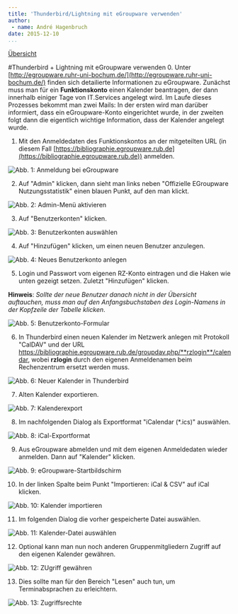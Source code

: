 ```yaml
---
title: 'Thunderbird/Lightning mit eGroupware verwenden'
author:
 - name: André Hagenbruch
date: 2015-12-10
...
```

[Übersicht](/)

#Thunderbird + Lightning mit eGroupware verwenden
0. Unter [http://egroupware.ruhr-uni-bochum.de/](http://egroupware.ruhr-uni-bochum.de/) finden sich detailierte Informationen zu eGroupware. Zunächst muss man für ein **Funktionskonto** einen Kalender beantragen, der dann innerhalb einiger Tage von IT.Services angelegt wird. Im Laufe dieses Prozesses bekommt man zwei Mails: In der ersten wird man darüber informiert, dass ein eGroupware-Konto eingerichtet wurde, in der zweiten folgt dann die eigentlich wichtige Information, dass der Kalender angelegt wurde.

1. Mit den Anmeldedaten des Funktionskontos an der mitgeteilten URL (in diesem Fall [https://bibliographie.egroupware.rub.de](https://bibliographie.egroupware.rub.de)) anmelden.

![Abb. 1: Anmeldung bei eGroupware](img/kalender1.png)

2. Auf "Admin" klicken, dann sieht man links neben "Offizielle EGroupware Nutzungsstatistik" einen blauen Punkt, auf den man klickt.

![Abb. 2: Admin-Menü aktivieren](img/kalender2.png)

3. Auf "Benutzerkonten" klicken.

![Abb. 3: Benutzerkonten auswählen](img/kalender3.png)

4. Auf "Hinzufügen" klicken, um einen neuen Benutzer anzulegen.

![Abb. 4: Neues Benutzerkonto anlegen](img/kalender4.png)

5. Login und Passwort vom eigenen RZ-Konto eintragen und die Haken wie unten gezeigt setzen. Zuletzt "Hinzufügen" klicken.

**Hinweis**: *Sollte der neue Benutzer danach nicht in der Übersicht auftauchen, muss man auf den Anfangsbuchstaben des Login-Namens in der Kopfzeile der Tabelle klicken*.

![Abb. 5: Benutzerkonto-Formular](img/kalender5.png)

6. In Thunderbird einen neuen Kalender im Netzwerk anlegen mit Protokoll "CalDAV" und der URL https://bibliographie.egroupware.rub.de/groupdav.php/**rzlogin**/calendar, wobei **rzlogin** durch den eigenen Anmeldenamen beim Rechenzentrum ersetzt werden muss.

![Abb. 6: Neuer Kalender in Thunderbird](img/kalender6.png)

7. Alten Kalender exportieren.

![Abb. 7: Kalenderexport](img/kalender7.png)

8. Im nachfolgenden Dialog als Exportformat "iCalendar (*.ics)" auswählen.

![Abb. 8: iCal-Exportformat](img/kalender8.png)

9. Aus eGroupware abmelden und mit dem eigenen Anmeldedaten wieder anmelden. Dann auf "Kalender" klicken.

![Abb. 9: eGroupware-Startbildschirm](img/kalender9.png)

10. In der linken Spalte beim Punkt "Importieren: iCal & CSV" auf iCal klicken.

![Abb. 10: Kalender importieren](img/kalender10.png)
 
11. Im folgenden Dialog die vorher gespeicherte Datei auswählen.

![Abb. 11: Kalender-Datei auswählen](img/kalender11.png)

12. Optional kann man nun noch anderen Gruppenmitgliedern Zugriff auf den eigenen Kalender gewähren.

![Abb. 12: ZUgriff gewähren](img/kalender12.png)

13. Dies sollte man für den Bereich "Lesen" auch tun, um Terminabsprachen zu erleichtern.

![Abb. 13: Zugriffsrechte](img/kalender13.png)